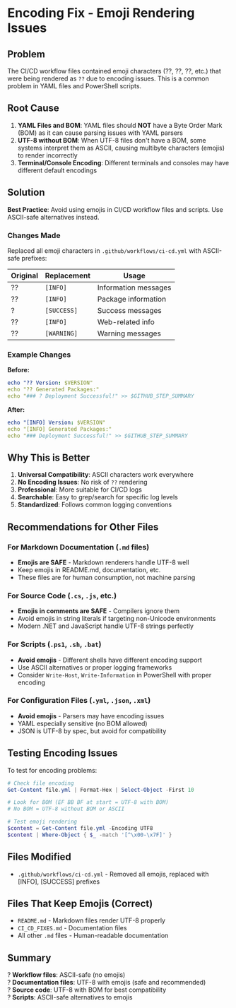 # Encoding Fix - Emoji Rendering Issues

## Problem

The CI/CD workflow files contained emoji characters (??, ??, ??, etc.) that were being rendered as `??` due to encoding issues. This is a common problem in YAML files and PowerShell scripts.

## Root Cause

1. **YAML Files and BOM**: YAML files should **NOT** have a Byte Order Mark (BOM) as it can cause parsing issues with YAML parsers
2. **UTF-8 without BOM**: When UTF-8 files don't have a BOM, some systems interpret them as ASCII, causing multibyte characters (emojis) to render incorrectly
3. **Terminal/Console Encoding**: Different terminals and consoles may have different default encodings

## Solution

**Best Practice**: Avoid using emojis in CI/CD workflow files and scripts. Use ASCII-safe alternatives instead.

### Changes Made

Replaced all emoji characters in `.github/workflows/ci-cd.yml` with ASCII-safe prefixes:

| Original | Replacement | Usage |
|----------|-------------|-------|
| ?? | `[INFO]` | Information messages |
| ?? | `[INFO]` | Package information |
| ? | `[SUCCESS]` | Success messages |
| ?? | `[INFO]` | Web-related info |
| ?? | `[WARNING]` | Warning messages |

### Example Changes

**Before:**
```yaml
echo "?? Version: $VERSION"
echo "?? Generated Packages:"
echo "### ? Deployment Successful!" >> $GITHUB_STEP_SUMMARY
```

**After:**
```yaml
echo "[INFO] Version: $VERSION"
echo "[INFO] Generated Packages:"
echo "### Deployment Successful!" >> $GITHUB_STEP_SUMMARY
```

## Why This is Better

1. **Universal Compatibility**: ASCII characters work everywhere
2. **No Encoding Issues**: No risk of `??` rendering
3. **Professional**: More suitable for CI/CD logs
4. **Searchable**: Easy to grep/search for specific log levels
5. **Standardized**: Follows common logging conventions

## Recommendations for Other Files

### For Markdown Documentation (`.md` files)
- **Emojis are SAFE** - Markdown renderers handle UTF-8 well
- Keep emojis in README.md, documentation, etc.
- These files are for human consumption, not machine parsing

### For Source Code (`.cs`, `.js`, etc.)
- **Emojis in comments are SAFE** - Compilers ignore them
- Avoid emojis in string literals if targeting non-Unicode environments
- Modern .NET and JavaScript handle UTF-8 strings perfectly

### For Scripts (`.ps1`, `.sh`, `.bat`)
- **Avoid emojis** - Different shells have different encoding support
- Use ASCII alternatives or proper logging frameworks
- Consider `Write-Host`, `Write-Information` in PowerShell with proper encoding

### For Configuration Files (`.yml`, `.json`, `.xml`)
- **Avoid emojis** - Parsers may have encoding issues
- YAML especially sensitive (no BOM allowed)
- JSON is UTF-8 by spec, but avoid for compatibility

## Testing Encoding Issues

To test for encoding problems:

```powershell
# Check file encoding
Get-Content file.yml | Format-Hex | Select-Object -First 10

# Look for BOM (EF BB BF at start = UTF-8 with BOM)
# No BOM = UTF-8 without BOM or ASCII

# Test emoji rendering
$content = Get-Content file.yml -Encoding UTF8
$content | Where-Object { $_ -match '[^\x00-\x7F]' }
```

## Files Modified

- `.github/workflows/ci-cd.yml` - Removed all emojis, replaced with [INFO], [SUCCESS] prefixes

## Files That Keep Emojis (Correct)

- `README.md` - Markdown files render UTF-8 properly
- `CI_CD_FIXES.md` - Documentation files
- All other `.md` files - Human-readable documentation

## Summary

? **Workflow files**: ASCII-safe (no emojis)  
? **Documentation files**: UTF-8 with emojis (safe and recommended)  
? **Source code**: UTF-8 with BOM for best compatibility  
? **Scripts**: ASCII-safe alternatives to emojis

